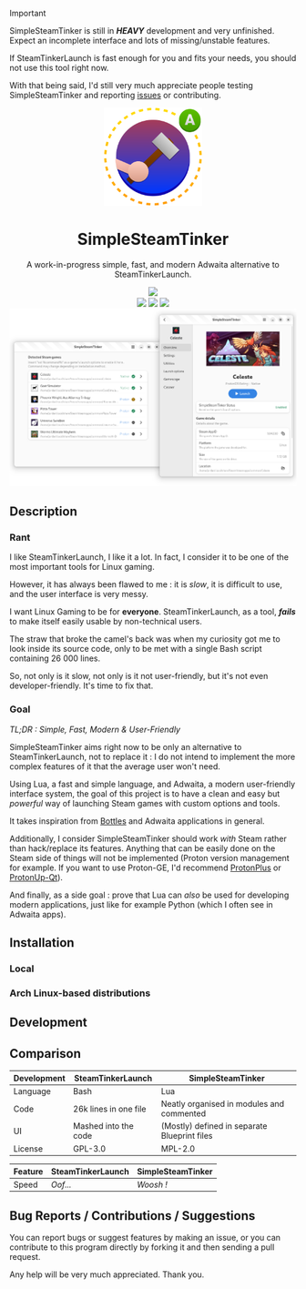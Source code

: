 > [!IMPORTANT]
> SimpleSteamTinker is still in ***HEAVY*** development and very unfinished.
> Expect an incomplete interface and lots of missing/unstable features.
>
> If SteamTinkerLaunch is fast enough for you and fits your needs, you should not use this tool right now.
>
> With that being said, I'd still very much appreciate people testing SimpleSteamTinker and reporting [issues](https://github.com/JordanViknar/SimpleSteamTinker/issues) or contributing.

<div align="center">
	<img src="./assets/icons/scalable/simplesteamtinker.svg" width=172>
	<h1>SimpleSteamTinker</h1>
	<p align="center">A work-in-progress simple, fast, and modern Adwaita alternative to SteamTinkerLaunch.</p>
	<!-- Badges -->
	<img src="https://img.shields.io/badge/lua-%232C2D72.svg?style=for-the-badge&logo=lua&logoColor=white">
	</br>
	<img src="https://img.shields.io/github/license/JordanViknar/SimpleSteamTinker?color=orange">
	<img src="https://img.shields.io/github/commit-activity/m/JordanViknar/StompMyFiles?color=orange">
	<img src="https://img.shields.io/github/repo-size/JordanViknar/StompMyFiles">
	</br>
	<!-- Screenshot -->
	<img src="./assets/screenshots/ViewLight.png" width=768>
</div>

## Description

### Rant

I like SteamTinkerLaunch, I like it a lot. In fact, I consider it to be one of the most important tools for Linux gaming.

However, it has always been flawed to me : it is *slow*, it is difficult to use, and the user interface is very messy.

I want Linux Gaming to be for **everyone**. SteamTinkerLaunch, as a tool, ***fails*** to make itself easily usable by non-technical users.

The straw that broke the camel's back was when my curiosity got me to look inside its source code, only to be met with a single Bash script containing 26 000 lines.

So, not only is it slow, not only is it not user-friendly, but it's not even developer-friendly. It's time to fix that.

### Goal

*TL;DR : Simple, Fast, Modern & User-Friendly*

SimpleSteamTinker aims right now to be only an alternative to SteamTinkerLaunch, not to replace it : I do not intend to implement the more complex features of it that the average user won't need.

Using Lua, a fast and simple language, and Adwaita, a modern user-friendly interface system, the goal of this project is to have a clean and easy but *powerful* way of launching Steam games with custom options and tools.

It takes inspiration from [Bottles](https://github.com/bottlesdevs/Bottles) and Adwaita applications in general.

Additionally, I consider SimpleSteamTinker should work *with* Steam rather than hack/replace its features. Anything that can be easily done on the Steam side of things will not be implemented (Proton version management for example. If you want to use Proton-GE, I'd recommend [ProtonPlus](https://github.com/Vysp3r/ProtonPlus) or [ProtonUp-Qt](https://github.com/DavidoTek/ProtonUp-Qt)).

And finally, as a side goal : prove that Lua can *also* be used for developing modern applications, just like for example Python (which I often see in Adwaita apps).

## Installation

### Local

### Arch Linux-based distributions

<!-- To be finished -->

## Development

## Comparison

| Development | SteamTinkerLaunch | SimpleSteamTinker |
| --- | --- | --- |
| Language | Bash | Lua |
| Code | 26k lines in one file | Neatly organised in modules and commented |
| UI | Mashed into the code | (Mostly) defined in separate Blueprint files |
| License | GPL-3.0 | MPL-2.0 |

| Feature | SteamTinkerLaunch | SimpleSteamTinker |
| --- | --- | --- |
| Speed | *Oof...* | *Woosh !* |
<!-- To be finished -->

## Bug Reports / Contributions / Suggestions
You can report bugs or suggest features by making an issue, or you can contribute to this program directly by forking it and then sending a pull request.

Any help will be very much appreciated. Thank you.